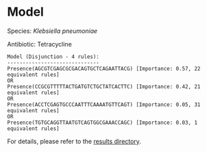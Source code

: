 
# Model

Species: *Klebsiella pneumoniae*

Antibiotic: Tetracycline

```
Model (Disjunction - 4 rules):
------------------------------
Presence(AGCGTCGAGCGCGACAGTGCTCAGAATTACG) [Importance: 0.57, 22 equivalent rules]
OR
Presence(CCGCGTTTTTACTGATGTCTGCTATCACTTC) [Importance: 0.42, 21 equivalent rules]
OR
Presence(ACCTCGAGTGCCCAATTTCAAAATGTTCAGT) [Importance: 0.05, 31 equivalent rules]
OR
Presence(TGTGCAGGTTAATGTCAGTGGCGAAACCAGC) [Importance: 0.03, 1 equivalent rules]

```

For details, please refer to the [results directory](../../../../../results/scm_b/klebsiella%20pneumoniae/tetracycline/repeat_8/).

